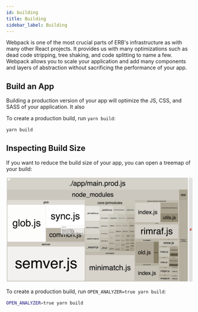 ```yaml
---
id: building
title: Building
sidebar_label: Building
---
```


Webpack is one of the most crucial parts of ERB's infrastructure as with many other React projects. It provides us with many optimizations such as dead code stripping, tree shaking, and code splitting to name a few. Webpack allows you to scale your application and add many components and layers of abstraction without sacrificing the performance of your app.

## Build an App

Building a production version of your app will optimize the JS, CSS, and SASS of your application. It also 

To create a production build, run `yarn build`:

```bash
yarn build
```

## Inspecting Build Size

If you want to reduce the build size of your app, you can open a treemap of your build:

![treemap bundle example](/img/bundle-analyzer-example.png)

To create a production build, run `OPEN_ANALYZER=true yarn build`:

```bash
OPEN_ANALYZER=true yarn build
```
